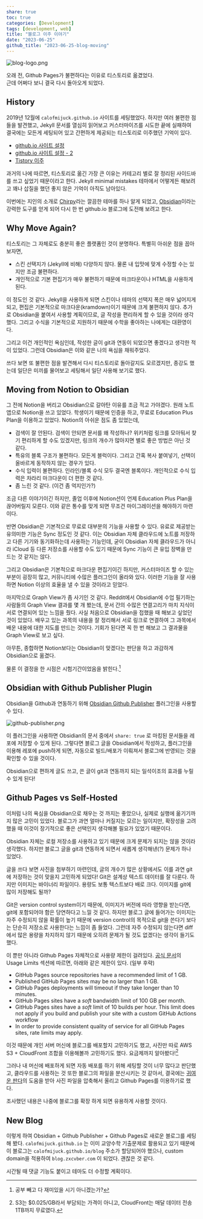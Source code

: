 ```yaml
---  
share: true  
toc: true  
categories: [Development]  
tags: [development, web]  
title: "블로그 이주 이야기"  
date: "2023-06-25"  
github_title: "2023-06-25-blog-moving"  
---  
```

  
![blog-logo.png](../../assets/img/posts/blog-logo.png)  
  
오래 전, Github Pages가 불편하다는 이유로 티스토리로 옮겼었다.  
근데 어쩌다 보니 결국 다시 돌아오게 되었다.  
  
## History  
  
2019년 12월에 `calofmijuck.github.io` 사이트를 세팅했었다. 하지만 여러 불편한 점들을 발견했고, Jekyll 문서를 열심히 읽어보고 커스터마이즈를 시도한 끝에 실패하여 결국에는 모든게 세팅되어 있고 간편하게 제공되는 티스토리로 이주했던 기억이 있다.  
  
- [github.io 사이트 설정](https://calofmijuck.tistory.com/2)  
- [github.io 사이트 설정 - 2](https://calofmijuck.tistory.com/7)  
- [Tistory 이주](https://calofmijuck.tistory.com/12)  
  
과거의 나에 따르면, 티스토리로 옮긴 가장 큰 이유는 카테고리 별로 잘 정리된 사이드바를 쓰고 싶었기 때문이라고 한다. Jekyll minimal mistakes 테마에서 어떻게든 해보려고 꽤나 삽질을 했던 좋지 않은 기억이 아직도 남아있다.  
  
이번에는 지인의 소개로 [Chirpy](https://chirpy.cotes.page/)라는 깔끔한 테마를 하나 알게 되었고, [Obsidian](https://obsidian.md/)이라는 강력한 도구를 얻게 되어 다시 한 번 github.io 블로그에 도전해 보려고 한다.  
  
## Why Move Again?  
  
티스토리는 그 자체로도 충분히 좋은 플랫폼인 것이 분명하다. 특별히 아쉬운 점을 꼽아보자면,  
  
- 스킨 선택지가 (Jekyll에 비해) 다양하지 않다. 물론 내 입맛에 맞게 수정할 수는 있지만 조금 불편하다.  
- 개인적으로 기본 편집기가 매우 불편하기 때문에 마크타운이나 HTML을 사용하게 된다.  
  
이 정도인 것 같다. Jekyll을 사용하게 되면 스킨이나 테마의 선택지 폭은 매우 넓어지게 되고, 편집은 기본적으로 마크다운(kramdown)이기 때문에 크게 불편하지 않다. 추가로 Obsidian을 붙여서 사용할 계획이므로, 글 작성을 편리하게 할 수 있을 것이라 생각했다. 그리고 수식을 기본적으로 지원하기 때문에 수학을 좋아하는 나에게는 대환영이다.  
  
그리고 이건 개인적인 욕심인데, 작성한 글이 git과 연동이 되었으면 좋겠다고 생각한 적이 있었다. 그런데 Obsidian은 이와 같은 나의 욕심을 채워주었다.  
  
쓰다 보면 또 불편한 점을 발견해서 다시 티스토리로 돌아갈지도 모르겠지만, 종강도 했는데 일단은 미끼를 물어보고 세팅해서 일단 사용해 보기로 했다.  
  
## Moving from Notion to Obsidian  
  
그 전에 Notion을 버리고 Obsidian으로 갈아탄 이유를 조금 적고 가야겠다. 원래 노트 앱으로 Notion을 쓰고 있었다. 학생이기 때문에 인증을 하고, 무료로 Education Plus Plan을 이용하고 있었다. Notion의 아쉬운 점도 좀 있었는데,  
  
- 검색이 잘 안된다. 검색이 안되면 문서를 왜 작성하나? 위키처럼 링크를 모아둬서 찾기 편리하게 할 수도 있겠지만, 링크의 개수가 많아지면 별로 좋은 방법은 아닌 것 같다.  
- 특유의 블록 구조가 불편하다. 모든게 블럭이다. 그리고 간혹 복사 붙여넣기, 선택이 올바르게 동작하지 않는 경우가 있다.  
- 수식 입력이 불편하다. 인라인/블록 수식 모두 결국엔 블록이다. 개인적으로 수식 입력은 차라리 마크다운이 더 편한 것 같다.  
- 좀 느린 것 같다. (이건 좀 억지인가?)  
  
조금 다른 이야기이긴 하지만, 졸업 이후에 Notion션이 언제 Education Plus Plan을 끊어버릴지 모른다. 이와 같은 통수를 맞게 되면 무조건 마이그레이션을 해야하기 마련이다.  
  
반면 Obsidian은 기본적으로 무료로 대부분의 기능을 사용할 수 있다. 유료로 제공받는 유의미한 기능은 Sync 정도인 것 같다. 이는 Obsidian 자체 클라우드에 노트를 저장하고 다른 기기와 동기화하는데 사용하는 기능인데, 굳이 Obsidian 자체 클라우드가 아니라 iCloud 등 다른 저장소를 사용할 수도 있기 때문에 Sync 기능이 큰 유입 장벽을 만드는 것 같지는 않다.  
  
그리고 Obsidian은 기본적으로 마크다운 편집기이긴 하지만, 커스터마이즈 할 수 있는 부분이 굉장히 많고, 커뮤니티에 수많은 플러그인이 올라와 있다. 이러한 기능을 잘 사용하면 Notion 이상의 효율을 낼 수 있을 것이라고 믿었다.  
  
마지막으로 Graph View가 좀 사기인 것 같다. Reddit에서 Obsidian에 수업 필기하는 사람들의 Graph View 결과를 몇 개 봤는데, 문서 간의 수많은 연결고리가 마치 지식이 서로 연결되어 있는 느낌을 줬다. 사실 처음으로 Obsidian을 접했을 때 해보고 싶었던 것이 있었다. 배우고 있는 과목의 내용을 잘 정리해서 서로 링크로 연결하여 그 과목에서 배운 내용에 대한 지도를 만드는 것이다. 기회가 된다면 꼭 한 번 해보고 그 결과물을 Graph View로 보고 싶다.  
  
아무튼, 종합하면 Notion보다는 Obsidian이 맞겠다는 판단을 하고 과감하게 Obsidian으로 옮겼다.   
  
물론 이 결정을 한 시점은 시험기간이었음을 밝힌다.[^1]   
  
## Obsidian with Github Publisher Plugin  
  
Obsidian을 Github과 연동하기 위해 [Obsidian Github Publisher](https://github.com/ObsidianPublisher/obsidian-github-publisher) 플러그인을 사용할 수 있다.  
  
![github-publisher.png](../../assets/img/posts/github-publisher.png)  
  
이 플러그인을 사용하면 Obsidian의 문서 중에서 `share: true` 로 마킹된 문서들을 레포에 저장할 수 있게 된다. 그렇다면 블로그 글을 Obsidian에서 작성하고, 플러그인을 이용해 레포에 push하게 되면, 자동으로 빌드/배포가 이뤄져서 블로그에 반영되는 것을 확인할 수 있을 것이다.  
  
Obsidian으로 편하게 글도 쓰고, 쓴 글이 git과 연동까지 되는 일석이조의 효과를 누릴 수 있게 된다!  
  
## Github Pages vs Self-Hosted  
  
이처럼 나의 욕심을 Obsidian으로 채우는 것 까지는 좋았으나, 실제로 실행에 옮기기까지 많은 고민이 있었다. 블로그가 과연 얼마나 커질지는 모르는 일이지만, 확장성을 고려했을 때 이것이 장기적으로 좋은 선택인지 생각해볼 필요가 있었기 때문이다.  
  
Obsidian 자체는 로컬 저장소를 사용하고 있기 때문에 크게 문제가 되지는 않을 것이라 생각했다. 하지만 블로그 글을 git과 연동하게 되면서 새롭게 생각해낸(?) 문제가 하나 있었다.  
  
글을 쓰다 보면 사진을 첨부하기 마련인데, 글의 개수가 많은 상황에서도 이를 과연 git에 저장하는 것이 맞을지 고민하게 되었다! Git은 설계상 텍스트 데이터를 잘 다룬다. 하지만 이미지는 바이너리 파일이다. 용량도 보통 텍스트보다 배로 크다. 이미지를 git에 많이 저장해도 될까?  
  
Git은 version control system이기 때문에, 이미지가 버전에 따라 영향을 받는다면, git에 포함되어야 함은 당연하다고 느낄 것 같다. 하지만 블로그 글에 들어가는 이미지는 자주 수정되지 않을 확률이 높기 때문에 version control의 목적으로 git을 쓴다기 보다는 단순히 저장소로 사용한다는 느낌이 좀 들었다. 그런데 자주 수정되지 않는다면 diff에서 많은 용량을 차지하지 않기 때문에 오히려 문제가 될 것도 없겠다는 생각이 들기도 했다.  
  
이 뿐만 아니라 Github Pages 자체적으로 사용량 제한이 걸려있다. [공식 문서](https://github.com/ObsidianPublisher/obsidian-github-publisher)의 Usage Limits 섹션에 따르면, 아래와 같은 제한이 있다. (일부 후략)  
  
- GitHub Pages source repositories have a recommended limit of 1 GB.  
- Published GitHub Pages sites may be no larger than 1 GB.  
- GitHub Pages deployments will timeout if they take longer than 10 minutes.  
- GitHub Pages sites have a _soft_ bandwidth limit of 100 GB per month.  
- GitHub Pages sites have a _soft_ limit of 10 builds per hour. This limit does not apply if you build and publish your site with a custom GitHub Actions workflow  
- In order to provide consistent quality of service for all GitHub Pages sites, rate limits may apply.  
  
이것 때문에 개인 서버 머신에 블로그를 배포할지 고민하기도 했고, 사진만 따로 AWS S3 + CloudFront 조합을 이용해볼까 고민하기도 했다. 요금제까지 알아봤다![^2]  
  
그러나 내 머신에 배포하게 되면 자동 배포를 하기 위해 세팅할 것이 너무 많다고 판단했고, 클라우드를 사용하는 것 또한 블로그의 파일을 분산시키는 것 같아서, 결국에는 [귀여운 판다](https://tinypng.com/)의 도움을 받아 사진 파일을 압축해서 올리고 Github Pages를 이용하기로 했다.  
  
조사했던 내용은 나중에 블로그를 확장 하게 되면 유용하게 사용할 것이다.  
  
## New Blog  
  
이렇게 하여 Obsidian + Github Publisher + Github Pages로 새로운 블로그를 세팅해 봤다. `calofmijuck.github.io` 는 이미 교양수학 기출문제로 활용되고 있기 때문에 이 블로그는 `calofmijuck.github.io/blog` 주소가 할당되어야 했으나, custom domain을 적용하여 `blog.zxcvber.com` 이 되었다. 괜찮은 것 같다.  
  
시간될 때 댓글 기능도 붙이고 테마도 더 수정할 계획이다.  
  
[^1]: 공부 빼고 다 재미있을 시기 아니겠는가?  
[^2]: S3는 $0.025/GB라서 부담되는 가격이 아니고, CloudFront는 매달 데이터 전송 1TB까지 무료였다.